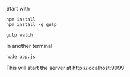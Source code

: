 Start with

```
npm install
npm install -g gulp

gulp watch
```

In another terminal

```
node app.js
```

This will start the server at http://localhost:9999

